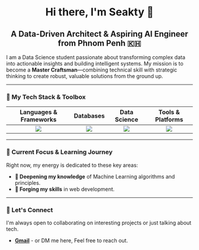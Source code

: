 <div align="center">

# **Hi there, I'm Seakty** 👋

## **A Data-Driven Architect & Aspiring AI Engineer from Phnom Penh 🇰🇭**

</div>

I am a Data Science student passionate about transforming complex data into actionable insights and building intelligent systems. My mission is to become a **Master Craftsman**—combining technical skill with strategic thinking to create robust, valuable solutions from the ground up.

---

### **🚀 My Tech Stack & Toolbox**

| Languages & Frameworks | Databases | Data Science | Tools & Platforms |
| :---: | :---: | :---: | :---: |
| <img src="https://skillicons.dev/icons?i=python,r,c,cpp,django,react,expressjs" /> | <img src="https://skillicons.dev/icons?i=mysql,postgres" /> | <img src="https://skillicons.dev/icons?i=pandas,numpy,matplotlib,seaborn,scikitlearn,pytorch" /> | <img src="https://skillicons.dev/icons?i=git,github,vscode,jupyter,excel,powerbi" /> |

---

### **🎯 Current Focus & Learning Journey**

Right now, my energy is dedicated to these key areas:

* **🧠 Deepening my knowledge** of Machine Learning algorithms and principles.
* **🔨 Forging my skills** in web development. 

---

### **🤝 Let's Connect**

I'm always open to collaborating on interesting projects or just talking about tech.

* **[Gmail](mailto:sambathseakty@gmail.com)** - or DM me here, Feel free to reach out.
